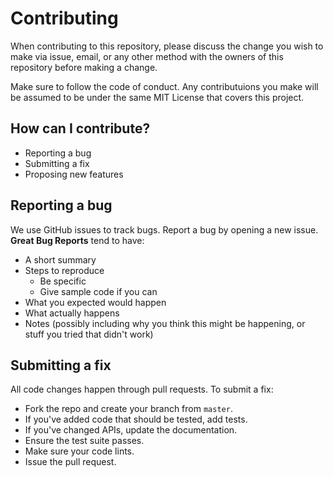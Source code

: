 # Contributing

When contributing to this repository, please discuss the change you wish to make via issue,
email, or any other method with the owners of this repository before making a change.

Make sure to follow the code of conduct. Any contributuions you make will be assumed to be under the same MIT License that covers this project.

## How can I contribute?
- Reporting a bug
- Submitting a fix
- Proposing new features

## Reporting a bug
We use GitHub issues to track bugs. Report a bug by opening a new issue.
**Great Bug Reports** tend to have:

- A short summary 
- Steps to reproduce
  - Be specific
  - Give sample code if you can
- What you expected would happen
- What actually happens
- Notes (possibly including why you think this might be happening, or stuff you tried that didn't work)


## Submitting a fix
All code changes happen through pull requests. To submit a fix:

- Fork the repo and create your branch from `master`.
- If you've added code that should be tested, add tests.
- If you've changed APIs, update the documentation.
- Ensure the test suite passes.
- Make sure your code lints.
- Issue the pull request.

